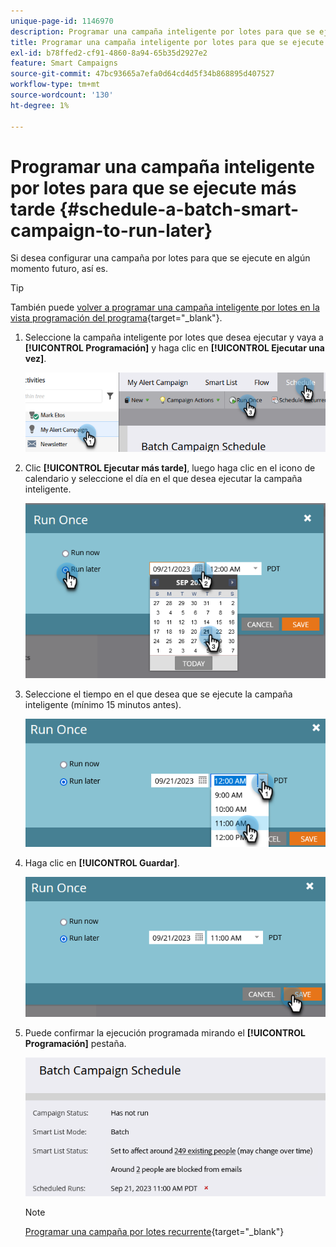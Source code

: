 ```yaml
---
unique-page-id: 1146970
description: Programar una campaña inteligente por lotes para que se ejecute más tarde - Documentos de Marketo - Documentación del producto
title: Programar una campaña inteligente por lotes para que se ejecute más tarde
exl-id: b78ffed2-cf91-4860-8a94-65b35d2927e2
feature: Smart Campaigns
source-git-commit: 47bc93665a7efa0d64cd4d5f34b868895d407527
workflow-type: tm+mt
source-wordcount: '130'
ht-degree: 1%

---
```


# Programar una campaña inteligente por lotes para que se ejecute más tarde {#schedule-a-batch-smart-campaign-to-run-later}

Si desea configurar una campaña por lotes para que se ejecute en algún momento futuro, así es.

>[!TIP]
>
>También puede [volver a programar una campaña inteligente por lotes en la vista programación del programa](/help/marketo/product-docs/core-marketo-concepts/programs/program-schedule-view/reschedule-a-batch-smart-campaign-in-the-program-schedule-view.md){target="_blank"}.

1. Seleccione la campaña inteligente por lotes que desea ejecutar y vaya a **[!UICONTROL Programación]** y haga clic en **[!UICONTROL Ejecutar una vez]**.

   ![](assets/schedule-a-batch-smart-campaign-to-run-later-1.png)

1. Clic **[!UICONTROL Ejecutar más tarde]**, luego haga clic en el icono de calendario y seleccione el día en el que desea ejecutar la campaña inteligente.

   ![](assets/schedule-a-batch-smart-campaign-to-run-later-2.png)

1. Seleccione el tiempo en el que desea que se ejecute la campaña inteligente (mínimo 15 minutos antes).

   ![](assets/schedule-a-batch-smart-campaign-to-run-later-3.png)

1. Haga clic en **[!UICONTROL Guardar]**.

   ![](assets/schedule-a-batch-smart-campaign-to-run-later-4.png)

1. Puede confirmar la ejecución programada mirando el **[!UICONTROL Programación]** pestaña.

   ![](assets/schedule-a-batch-smart-campaign-to-run-later-5.png)

   >[!NOTE]
   >
   >[Programar una campaña por lotes recurrente](/help/marketo/product-docs/core-marketo-concepts/smart-campaigns/using-smart-campaigns/schedule-a-recurring-batch-campaign.md){target="_blank"}
